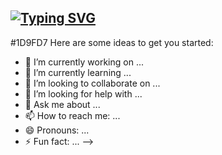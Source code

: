 ## [![Typing SVG](https://readme-typing-svg.demolab.com/?lines=Hi+My+Name+is;Myeong+Gyun)](https://git.io/typing-svg)

#1D9FD7
Here are some ideas to get you started:

- 🔭 I’m currently working on ...
- 🌱 I’m currently learning ...
- 👯 I’m looking to collaborate on ...
- 🤔 I’m looking for help with ...
- 💬 Ask me about ...
- 📫 How to reach me: ...
- 😄 Pronouns: ...
- ⚡ Fun fact: ...
-->
